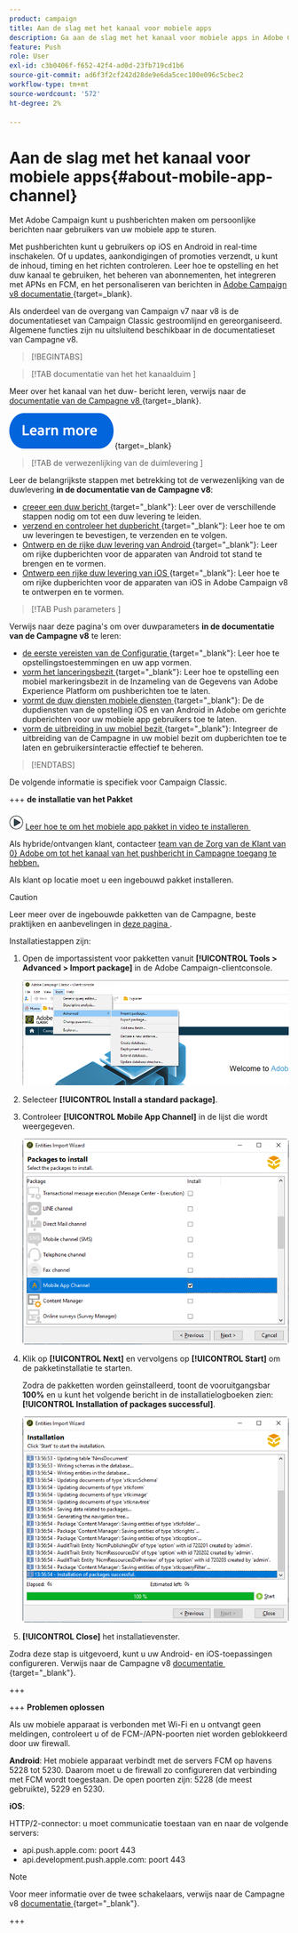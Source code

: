 ```yaml
---
product: campaign
title: Aan de slag met het kanaal voor mobiele apps
description: Ga aan de slag met het kanaal voor mobiele apps in Adobe Campaign
feature: Push
role: User
exl-id: c3b0406f-f652-42f4-ad0d-23fb719cd1b6
source-git-commit: ad6f3f2cf242d28de9e6da5cec100e096c5cbec2
workflow-type: tm+mt
source-wordcount: '572'
ht-degree: 2%

---
```


# Aan de slag met het kanaal voor mobiele apps{#about-mobile-app-channel}

Met Adobe Campaign kunt u pushberichten maken om persoonlijke berichten naar gebruikers van uw mobiele app te sturen.

Met pushberichten kunt u gebruikers op iOS en Android in real-time inschakelen. Of u updates, aankondigingen of promoties verzendt, u kunt de inhoud, timing en het richten controleren. Leer hoe te opstelling en het duw kanaal te gebruiken, het beheren van abonnementen, het integreren met APNs en FCM, en het personaliseren van berichten in [&#x200B; Adobe Campaign v8 documentatie &#x200B;](https://experienceleague.adobe.com/en/docs/campaign/campaign-v8/send/emails/email){target=_blank}.

Als onderdeel van de overgang van Campaign v7 naar v8 is de documentatieset van Campaign Classic gestroomlijnd en gereorganiseerd. Algemene functies zijn nu uitsluitend beschikbaar in de documentatieset van Campagne v8.

>[!BEGINTABS]

>[!TAB  documentatie van het het kanaalduim ]

Meer over het kanaal van het duw- bericht leren, verwijs naar de [&#x200B; documentatie van de Campagne v8 &#x200B;](https://experienceleague.adobe.com/docs/campaign/campaign-v8/send/push/push.html){target=_blank}.

[![afbeelding](../../assets/do-not-localize/learn-more-button.svg)](https://experienceleague.adobe.com/docs/campaign/campaign-v8/send/push/push.html){target=_blank}


>[!TAB  de verwezenlijking van de duimlevering ]

Leer de belangrijkste stappen met betrekking tot de verwezenlijking van de duwlevering **in de documentatie van de Campagne v8**:

* [&#x200B; creeer een duw bericht &#x200B;](https://experienceleague.adobe.com/docs/campaign/campaign-v8/send/push/push.html#push-create){target="_blank"}: Leer over de verschillende stappen nodig om tot een duw levering te leiden.
* [&#x200B; verzend en controleer het dupbericht &#x200B;](https://experienceleague.adobe.com/docs/campaign/campaign-v8/send/push/push.html#push-test){target="_blank"}: Leer hoe te om uw leveringen te bevestigen, te verzenden en te volgen.
* [&#x200B; Ontwerp en de rijke duw levering van Android &#x200B;](https://experienceleague.adobe.com/docs/campaign/campaign-v8/send/push/rich-push/rich-push-android.html){target="_blank"}: Leer om rijke dupberichten voor de apparaten van Android tot stand te brengen en te vormen.
* [&#x200B; Ontwerp een rijke duw levering van iOS &#x200B;](https://experienceleague.adobe.com/docs/campaign/campaign-v8/send/push/rich-push/rich-push-ios.html){target="_blank"}: Leer hoe te om rijke dupberichten voor de apparaten van iOS in Adobe Campaign v8 te ontwerpen en te vormen.


>[!TAB  Push parameters ]

Verwijs naar deze pagina&#39;s om over duwparameters **in de documentatie van de Campagne v8** te leren:

* [&#x200B; de eerste vereisten van de Configuratie &#x200B;](https://experienceleague.adobe.com/docs/campaign/campaign-v8/send/push/push-settings.html#before-starting){target="_blank"}: Leer hoe te opstellingstoestemmingen en uw app vormen.
* [&#x200B; vorm het lanceringsbezit &#x200B;](https://experienceleague.adobe.com/docs/campaign/campaign-v8/send/push/push-settings.html#launch-property){target="_blank"}: Leer hoe te opstelling een mobiel markeringsbezit in de Inzameling van de Gegevens van Adobe Experience Platform om pushberichten toe te laten.
* [&#x200B; vormt de duw diensten mobiele diensten &#x200B;](https://experienceleague.adobe.com/docs/campaign/campaign-v8/send/push/push-settings.html#push-service){target="_blank"}: De de dupdiensten van de opstelling iOS en van Android in Adobe om gerichte dupberichten voor uw mobiele app gebruikers toe te laten.
* [&#x200B; vorm de uitbreiding in uw mobiel bezit &#x200B;](https://experienceleague.adobe.com/docs/campaign/campaign-v8/send/push/push-settings.html#configure-extension){target="_blank"}: Integreer de uitbreiding van de Campagne in uw mobiel bezit om dupberichten toe te laten en gebruikersinteractie effectief te beheren.

>[!ENDTABS]


De volgende informatie is specifiek voor Campaign Classic.

+++ **de installatie van het Pakket**

![](assets/do-not-localize/how-to-video.png) [&#x200B; Leer hoe te om het mobiele app pakket in video te installeren &#x200B;](https://experienceleague.adobe.com/docs/campaign-classic-learn/tutorials/sending-messages/push-channel/installing-the-mobile-app-channel.html#sending-messages)

Als hybride/ontvangen klant, contacteer [&#x200B; team van de Zorg van de Klant van 0&rbrace; Adobe om tot het kanaal van het pushbericht in Campagne toegang te hebben.](https://helpx.adobe.com/nl/enterprise/admin-guide.html/enterprise/using/support-for-experience-cloud.ug.html)

Als klant op locatie moet u een ingebouwd pakket installeren.

>[!CAUTION]
>
>Leer meer over de ingebouwde pakketten van de Campagne, beste praktijken en aanbevelingen in [&#x200B; deze pagina &#x200B;](../../installation/using/installing-campaign-standard-packages.md).

Installatiestappen zijn:

1. Open de importassistent voor pakketten vanuit **[!UICONTROL Tools > Advanced > Import package]** in de Adobe Campaign-clientconsole.

   ![](assets/package_ios.png)

1. Selecteer **[!UICONTROL Install a standard package]**.

1. Controleer **[!UICONTROL Mobile App Channel]** in de lijst die wordt weergegeven.

   ![](assets/package_ios_2.png)

1. Klik op **[!UICONTROL Next]** en vervolgens op **[!UICONTROL Start]** om de pakketinstallatie te starten.

   Zodra de pakketten worden geïnstalleerd, toont de vooruitgangsbar **100%** en u kunt het volgende bericht in de installatielogboeken zien: **[!UICONTROL Installation of packages successful]**.

   ![](assets/package_ios_3.png)

1. **[!UICONTROL Close]** het installatievenster.

Zodra deze stap is uitgevoerd, kunt u uw Android- en iOS-toepassingen configureren. Verwijs naar de Campagne v8 [&#x200B; documentatie &#x200B;](https://experienceleague.adobe.com/docs/campaign/campaign-v8/send/push/push.html){target="_blank"}.

+++

+++ **Problemen oplossen**

Als uw mobiele apparaat is verbonden met Wi-Fi en u ontvangt geen meldingen, controleert u of de FCM-/APN-poorten niet worden geblokkeerd door uw firewall.

**Android**: Het mobiele apparaat verbindt met de servers FCM op havens 5228 tot 5230. Daarom moet u de firewall zo configureren dat verbinding met FCM wordt toegestaan. De open poorten zijn: 5228 (de meest gebruikte), 5229 en 5230.

**iOS**:

HTTP/2-connector: u moet communicatie toestaan van en naar de volgende servers:

* api.push.apple.com: poort 443
* api.development.push.apple.com: poort 443

>[!NOTE]
>
>Voor meer informatie over de twee schakelaars, verwijs naar de Campagne v8 [&#x200B; documentatie &#x200B;](https://experienceleague.adobe.com/docs/campaign/campaign-v8/send/push/push-settings.html){target="_blank"}.

+++
